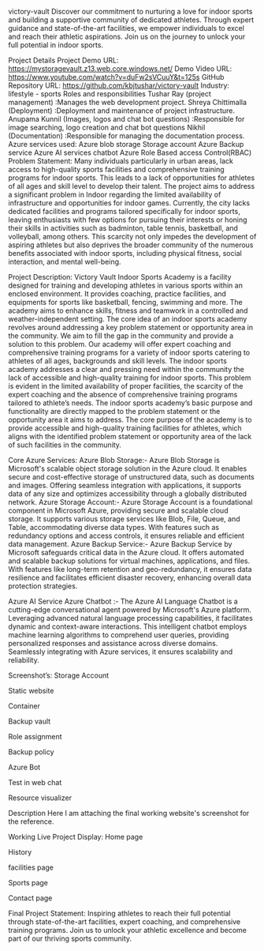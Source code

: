 victory-vault
Discover our commitment to nurturing a love for indoor sports and building a supportive community of dedicated athletes. Through expert guidance and state-of-the-art facilities, we empower individuals to excel and reach their athletic aspirations. Join us on the journey to unlock your full potential in indoor sports.

Project Details
Project Demo URL: https://mystoragevault.z13.web.core.windows.net/
Demo Video URL: https://www.youtube.com/watch?v=duFw2sVCuuY&t=125s
GitHub Repository URL: https://github.com/kbjtushar/victory-vault
Industry: lifestyle - sports
Roles and responsibilities
Tushar Ray (project management) :Manages the web development project.
Shreya Chittimalla (Deployment) :Deployment and maintenance of project infrastructure.
Anupama Kunnil (Images, logos and chat bot questions) :Responsible for image searching, logo creation and chat bot questions
Nikhil (Documentation) :Responsible for managing the documentation process.
Azure services used:
Azure blob storage
Storage account
Azure Backup service
Azure AI services
chatbot
Azure Role Based access Control(RBAC)
Problem Statement:
Many individuals particularly in urban areas, lack access to high-quality sports facilities and comprehensive training programs for indoor sports. This leads to a lack of opportunities for athletes of all ages and skill level to develop their talent. The project aims to address a significant problem in Indoor regarding the limited availability of infrastructure and opportunities for indoor games. Currently, the city lacks dedicated facilities and programs tailored specifically for indoor sports, leaving enthusiasts with few options for pursuing their interests or honing their skills in activities such as badminton, table tennis, basketball, and volleyball, among others. This scarcity not only impedes the development of aspiring athletes but also deprives the broader community of the numerous benefits associated with indoor sports, including physical fitness, social interaction, and mental well-being.

Project Description:
Victory Vault Indoor Sports Academy is a facility designed for training and developing athletes in various sports within an enclosed environment. It provides coaching, practice facilities, and equipments for sports like basketball, fencing, swimming and more. The academy aims to enhance skills, fitness and teamwork in a controlled and weather-independent setting. The core idea of an indoor sports academy revolves around addressing a key problem statement or opportunity area in the community. We aim to fill the gap in the community and provide a solution to this problem. Our academy will offer expert coaching and comprehensive training programs for a variety of indoor sports catering to athletes of all ages, backgrounds and skill levels. The indoor sports academy addresses a clear and pressing need within the community the lack of accessible and high-quality training for indoor sports. This problem is evident in the limited availability of proper facilities, the scarcity of the expert coaching and the absence of comprehensive training programs tailored to athlete’s needs. The indoor sports academy’s basic purpose and functionality are directly mapped to the problem statement or the opportunity area it aims to address. The core purpose of the academy is to provide accessible and high-quality training facilities for athletes, which aligns with the identified problem statement or opportunity area of the lack of such facilities in the community.

Core Azure Services:
Azure Blob Storage:- Azure Blob Storage is Microsoft's scalable object storage solution in the Azure cloud. It enables secure and cost-effective storage of unstructured data, such as documents and images. Offering seamless integration with applications, it supports data of any size and optimizes accessibility through a globally distributed network. Azure Storage Account:- Azure Storage Account is a foundational component in Microsoft Azure, providing secure and scalable cloud storage. It supports various storage services like Blob, File, Queue, and Table, accommodating diverse data types. With features such as redundancy options and access controls, it ensures reliable and efficient data management. Azure Backup Service:- Azure Backup Service by Microsoft safeguards critical data in the Azure cloud. It offers automated and scalable backup solutions for virtual machines, applications, and files. With features like long-term retention and geo-redundancy, it ensures data resilience and facilitates efficient disaster recovery, enhancing overall data protection strategies.

Azure AI Service
Azure Chatbot :- The Azure AI Language Chatbot is a cutting-edge conversational agent powered by Microsoft's Azure platform. Leveraging advanced natural language processing capabilities, it facilitates dynamic and context-aware interactions. This intelligent chatbot employs machine learning algorithms to comprehend user queries, providing personalized responses and assistance across diverse domains. Seamlessly integrating with Azure services, it ensures scalability and reliability.

Screenshot’s:
Storage Account


Static website


Container


Backup vault


Role assignment


Backup policy


Azure Bot


Test in web chat


Resource visualizer


Description
Here I am attaching the final working website's screenshot for the reference.

Working Live Project Display:
Home page


History


facilities page


Sports page


Contact page


Final Project Statement:
Inspiring athletes to reach their full potential through state-of-the-art facilities, expert coaching, and comprehensive training programs. Join us to unlock your athletic excellence and become part of our thriving sports community.
